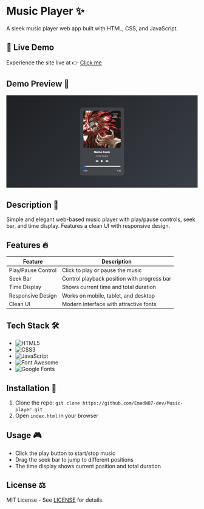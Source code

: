 # Music Player ✨
A sleek music player web app built with HTML, CSS, and JavaScript.

## 🚀 Live Demo

Experience the site live at 👉 [Click me](https://emadn87-dev.github.io/Music-player/)


## Demo Preview 📸
![Demo Screenshot](Assests/screenshot.png)

## Description 📝
Simple and elegant web-based music player with play/pause controls, seek bar, and time display. Features a clean UI with responsive design.

## Features 🔥
| Feature | Description |
|---------|-------------|
| Play/Pause Control | Click to play or pause the music |
| Seek Bar | Control playback position with progress bar |
| Time Display | Shows current time and total duration |
| Responsive Design | Works on mobile, tablet, and desktop |
| Clean UI | Modern interface with attractive fonts |

## Tech Stack 🛠️
- ![HTML5](https://img.shields.io/badge/HTML5-E34F26?style=flat&logo=html5&logoColor=white)
- ![CSS3](https://img.shields.io/badge/CSS3-1572B6?style=flat&logo=css3&logoColor=white)
- ![JavaScript](https://img.shields.io/badge/JavaScript-F7DF1E?style=flat&logo=javascript&logoColor=black)
- ![Font Awesome](https://img.shields.io/badge/Font_Awesome-528DD7?style=flat&logo=fontawesome&logoColor=white)
- ![Google Fonts](https://img.shields.io/badge/Google_Fonts-4285F4?style=flat&logo=googlefonts&logoColor=white)

## Installation 🚀
1. Clone the repo: `git clone https://github.com/EmadN87-dev/Music-player.git`
2. Open `index.html` in your browser

## Usage 🎮
- Click the play button to start/stop music
- Drag the seek bar to jump to different positions
- The time display shows current position and total duration

## License ⚖️
MIT License - See [LICENSE](LICENSE) for details.
